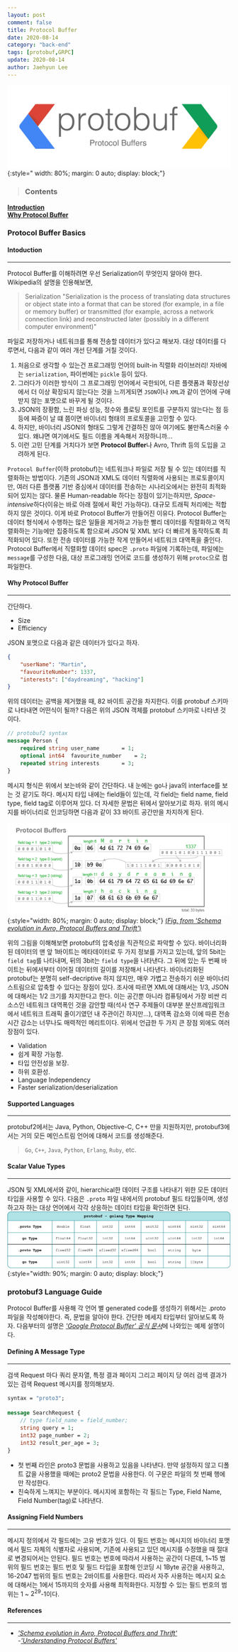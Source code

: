 ```yaml
---
layout: post
comment: false
title: Protocol Buffer
date: 2020-08-14
category: "back-end"
tags: [protobuf,GRPC]
update: 2020-08-14
author: Jaehyun Lee
---
```

![Image](/assets/images/aws/protobuf.png){:style="     width: 80%; margin: 0 auto; display: block;"}

> ### Contents
[**Introduction**](#introduction)  
[**Why Protocol Buffer**](#why-protocol-buffer)  

### Protocol Buffer Basics

#### Intoduction
---
Protocol Buffer를 이해하려면 우선 Serialization이 무엇인지 알아야 한다. Wikipedia의 설명을 인용해보면,
> Serialization
"Serialization is the process of translating data structures or object state into a format that can be stored (for example, in a file or memory buffer) or transmitted (for example, across a network connection link) and reconstructed later (possibly in a different computer environment)"

파일로 저장하거나 네트워크를 통해 전송할 데이터가 있다고 해보자. 대상 데이터를 다루면서, 다음과 같이 여러 개선 단계를 거칠 것이다.
1. 처음으로 생각할 수 있는건 프로그래밍 언어의 built-in 직렬화 라이브러리! 자바에는 `serialization`, 파이썬에는 `pickle` 등이 있다.
2. 그러다가 이러한 방식이 그 프로그래밍 언어에서 국한되어, 다른 플랫폼과 확장선상에서 더 이상 확장되지 않는다는 것을 느끼게되면 `JSON`이나 `XML`과 같이 언어에 구애받지 않는 포맷으로 바꾸게 될 것이다.
3. JSON의  장황함, 느린 파싱 성능, 정수와 플로팅 포인트를 구분하지 않는다는 점 등등에 짜증이 날 떄 쯤이면 바이너리 형태의 프로토콜을 고민할 수 있다.
4. 하지만, 바이너리 JSON의 형태도 그렇게 간결하진 않아 여기에도 불만족스러울 수 있다. 왜냐면 여기에서도 필드 이름을 계속해서 저장하니까...
5. 이런 고민 단계를 거치다가 보면 **Protocol Buffer**나 Avro, Thrift 등의 도입을 고려하게 된다.


`Protocol Buffer`(이하 protobuf)는 네트워크나 파일로 저장 될 수 있는 데이터를 직렬화하는 방법이다. 기존의 JSON과 XML도 데이터 직렬화에 사용되는 프로토콜이지만, 여러 다른 플랫폼 기반 중심에서 데이터를 전송하는 시나리오에서는 완전히 최적화되어 있지는 않다. 물론 Human-readable 하다는 장점이 있기는하지만, *Space-intensive*하다(이유는 바로 아래 절에서 확인 가능하다). 대규모 트래픽 처리에는 적합하지 않은 것이다. 이게 바로 Protocol Buffer가 만들어진 이유다. 
Protocol Buffer는 데이터 형식에서 수행하는 많은 일들을 제거하고 가능한 빨리 데이터를 직렬화하고 역직렬화하는 기능에만 집중하도록 함으로써 JSON 및 XML 보다 더 빠르게 동작하도록 최적화되어 있다. 또한 전송 데이터를 가능한 작게 만들어서 네트워크 대역폭을 줄인다.
Protocol Buffer에서 직렬화할 데이터 spec은 `.proto` 파일에 기록하는데, 파일에는 `message`를 구성한 다음, 대상 프로그래밍 언어로 코드를 생성하기 위해 `protoc`으로  컴파일한다.

#### Why Protocol Buffer
---
간단하다.
- Size
- Efficiency

JSON 포맷으로  다음과 같은 데이터가 있다고 하자.
```json
{
	"userName": "Martin",
    "favouriteNumber": 1337,
    "interests": ["daydreaming", "hacking"]
}
```
위의 데이터는 공백을 제거했을 때, 82 바이트 공간을 차지한다. 이를 protobuf 스키마로 나타내면 어떤식이 될까?
다음은 위의 JSON 객체를 protobuf 스키마로 나타낸 것이다.
```protobuf
// protobuf2 syntax
message Person {
	required string user_name		= 1;
	optional int64	favourite_number	= 2;
	repeated string	interests		= 3;
}
```
메시지 형식은 위에서 보는바와 같이 간단하다. 내 눈에는 go나 java의 interface를 보는 것 같기도 하다. 메시지 타입 내에는 field들이 있는데, 각 field는 field name, field type, field tag로 이루어져 있다. 더 자세한 문법은 뒤에서 알아보기로 하자. 
위의 메시지를 바이너리로 인코딩하면 다음과 같이 33 바이트 공간만을 차지하게 된다.

![Image](/assets/images/protobuf.png){:style="width: 80%; margin: 0 auto; display: block;"}
  [(*Fig. from 'Schema evolution in Avro, Protocol Buffers and Thrift'*)](https://martin.kleppmann.com/2012/12/05/schema-evolution-in-avro-protocol-buffers-thrift.html)

위의 그림을 이해해보면 protobuf의 압축성을 직관적으로 파악할 수 있다. 바이너리화된 데이터의 맨 앞 1바이트는 메타데이터로 두 가지 정보를 가지고 있는데, 앞의 5bit는 `field tag`를 나타내며, 뒤의 3bit는 `field type`을 나타낸다.
그 뒤에 있는 두 번째 바이트는 뒤에서부터 이어질 데이터의 길이를 저장해서 나타낸다. 바이너리화된 protobuf는 분명히 self-decriptive 하지 않지만, 매우 가볍고 전송하기 쉬운 바이너리 스트림으로 압축할 수 있다는 장점이 있다. 조사에 따르면 XML에 대해서는 1/3, JSON에 대해서는 1/2 크기를 차지한다고 한다. 이는 공간뿐 아니라 컴퓨팅에서 가장 비싼 리소스인 네트워크 대역폭인 것을 감안할 때(석사 연구 주제들이 대부분 분산프레임워크에서 네트워크 트래픽 줄이기였던 내 주관이긴 하지만...), 대역폭 감소와 이에 따른 전송 시간 감소는 너무나도 매력적인 메리트이다. 
위에서 언급한 두 가지 큰 장점 외에도 여러 장점이 있다.
- Validation
- 쉽게 확장 가능함.
- 타입 안전성을 보장.
- 하위 호환성.
- Language Independency
- Faster serialization/deserialization

#### Supported Languages
---
protobuf2에서는 Java, Python, Objective-C, C++ 만을 지원하지만, protobuf3에서는 거의 모든 메인스트림 언어에 대해서 코드를 생성해준다.
> `Go`, `C++`, `Java`, `Python`, `Erlang`, `Ruby`, etc.  

#### Scalar Value Types
---
JSON 및 XML에서와 같이, hierarchical한 데이터 구조를  나타내기 위한 모든 데이터 타입을 사용할 수 있다. 다음은 `.proto` 파일 내에서의 protobuf 필드 타입들이며, 생성하고자 하는 대상 언어에서 각각 상응하는 데이터 타입을 확인하면 된다.
![Image](/assets/images/typemapping.png){:style="width: 90%; margin: 0 auto; display: block;"}

### **protobuf3 Language Guide**

Protocol Buffer를 사용해 각 언어 별 generated code를 생성하기 위해서는 .proto 파일을 작성해야한다. 즉, 문법을 알아야 한다. 간단한 메세지 타입부터 알아보도록 하자. 다음부터의 설명은 [*'Google Protocol Buffer' 공식 문서*](https://developers.google.com/protocol-buffers/docs/proto3)에 나와있는 예제 설명이다.

#### Defining A Message Type
---
검색 Request 마다 쿼리 문자열, 특정 결과 페이지 그리고 페이지 당 여러 검색 결과가 있는 검색 Request 메시지를 정의해보자.
```protobuf
syntax = "proto3";

message SearchRequest {
	// type field_name = field_number;
	string query = 1;
	int32 page_number = 2;
	int32 result_per_age = 3;
}
```
- 첫 번째 라인은 proto3 문법을 사용하고 있음을 나타낸다. 만약 설정하지 않고 디폴트 값을 사용했을 때에는 proto2 문법을 사용한다. 이 구문은 파일의 첫 번째 행에만 작성한다.
- 친숙하게 느껴지는 부분이다. 메시지에 포함하는 각 필드는 Type, Field Name, Field Number(tag)로 나타낸다. 

#### Assigning Field Numbers
---
메시지 정의에서 각 필드에는 고유 번호가 있다. 이 필드 번호는 메시지의 바이너리 포맷에서 필드 자체의 식별자로 사용되며, 기존에 사용되고 있던 메시지를 수정했을 때 절대로 변경되어서는 안된다.
필드 번호는 번호에 따라서 사용하는 공간이 다른데,
1~15 범위의 필드 번호는 필드 번호 및 필드 타입을 포함해 인코딩 시 1Byte 공간을 사용하고,
16-2047 범위의 필드 번호는 2바이트를 사용한다. 따라서 자주 사용하는 메시지 요소에 대해서는 1에서 15까지의 숫자를 사용해 최적화한다.
지정할 수 있는 필드 번호의 범위는 1 ~ $2^29$-1이다.


#### References
---
- [*'Schema evolution in Avro, Protocol Buffers and Thrift'*](https://martin.kleppmann.com/2012/12/05/schema-evolution-in-avro-protocol-buffers-thrift.html)  
-[*'Understanding Protocol Buffers'*](https://medium.com/better-programming/understanding-protocol-buffers-43c5bced0d47)  

